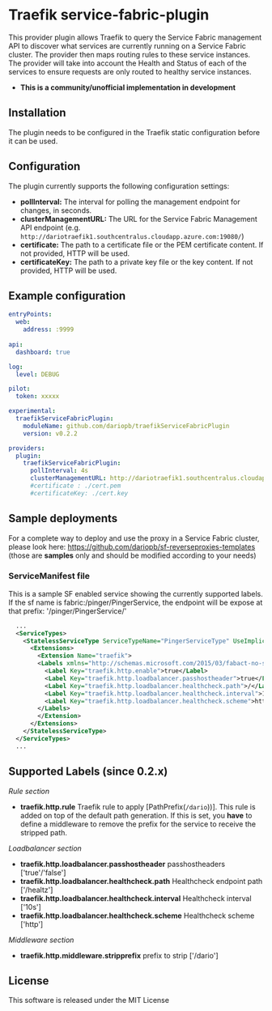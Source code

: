 # Traefik service-fabric-plugin


This provider plugin allows Traefik to query the Service Fabric management API to discover what services are currently running on a Service Fabric cluster. The provider then maps routing rules to these service instances. The provider will take into account the Health and Status of each of the services to ensure requests are only routed to healthy service instances.
* **This is a community/unofficial implementation in development**

## Installation
The plugin needs to be configured in the Traefik static configuration before it can be used.

## Configuration
The plugin currently supports the following configuration settings:
* **pollInterval:**          The interval for polling the management endpoint for changes, in seconds.
* **clusterManagementURL:**  The URL for the Service Fabric Management API endpoint (e.g. `http://dariotraefik1.southcentralus.cloudapp.azure.com:19080/`)
* **certificate:**           The path to a certificate file or the PEM certificate content. If not provided, HTTP will be used.
* **certificateKey:**        The path to a private key file or the key content. If not provided, HTTP will be used.

## Example configuration

```yaml
entryPoints:
  web:
    address: :9999
    
api:
  dashboard: true

log:
  level: DEBUG

pilot:
  token: xxxxx

experimental:
  traefikServiceFabricPlugin:
    moduleName: github.com/dariopb/traefikServiceFabricPlugin
    version: v0.2.2

providers:
  plugin:
    traefikServiceFabricPlugin:
      pollInterval: 4s
      clusterManagementURL: http://dariotraefik1.southcentralus.cloudapp.azure.com:19080/
      #certificate : ./cert.pem
      #certificateKey: ./cert.key
```

## Sample deployments
For a complete way to deploy and use the proxy in a Service Fabric cluster, please look here: https://github.com/dariopb/sf-reverseproxies-templates (those are **samples** only and should be modified according to your needs)

### ServiceManifest file
This is a sample SF enabled service showing the currently supported labels. If the sf name is fabric:/pinger/PingerService, the endpoint will be expose at that prefix: '/pinger/PingerService/'
```xml
  ...
  <ServiceTypes>
    <StatelessServiceType ServiceTypeName="PingerServiceType" UseImplicitHost="true">
      <Extensions>
        <Extension Name="traefik">
        <Labels xmlns="http://schemas.microsoft.com/2015/03/fabact-no-schema">
          <Label Key="traefik.http.enable">true</Label>
          <Label Key="traefik.http.loadbalancer.passhostheader">true</Label>
          <Label Key="traefik.http.loadbalancer.healthcheck.path">/</Label>
          <Label Key="traefik.http.loadbalancer.healthcheck.interval">10s</Label>
          <Label Key="traefik.http.loadbalancer.healthcheck.scheme">http</Label>
        </Labels>
        </Extension>
      </Extensions>
    </StatelessServiceType>
  </ServiceTypes>
  ...
```

## Supported Labels (since 0.2.x) ##
*Rule section*
* **traefik.http.rule**    Traefik rule to apply [PathPrefix(`/dario`))]. This rule is added on top of the default path generation. If this is set, you **have** to define a middleware to remove the prefix for the service to receive the stripped path.

*Loadbalancer section*
* **traefik.http.loadbalancer.passhostheader**          passhostheaders ['true'/'false']
* **traefik.http.loadbalancer.healthcheck.path**        Healthcheck endpoint path ['/healtz']
* **traefik.http.loadbalancer.healthcheck.interval**    Healthcheck interval ['10s']
* **traefik.http.loadbalancer.healthcheck.scheme**      Healthcheck scheme ['http']

*Middleware section*
* **traefik.http.middleware.stripprefix**    prefix to strip ['/dario']


## License
This software is released under the MIT License

